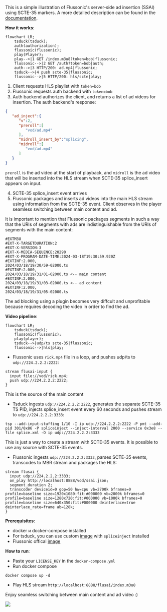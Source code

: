 This is a simple illustration of Flussonic's server-side ad insertion (SSAI) using SCTE-35 markers. A more detailed description can be found in the [documentation](https://flussonic.com/doc/iptv-ads-technologies/).

**How it works**:
```mermaid
flowchart LR;
    tsduck(tsduck);
    auth(authorization);
    flussonic(flussonic);
    play(Player);
    play-->|1 GET /index.m3u8?token=bob|flussonic;
    flussonic-->|2 GET /auth?token=bob|auth;
    auth-->|3 HTTP/200: ad.mp4|flussonic;
    tsduck-->|4 push scte-35|flussonic;
    flussonic-->|5 HTTP/200: hls/scte|play;
```

1. Сlient requests HLS playlist with `token=bob`
2. Flussonic requests auth backend with `token=bob`
3. Auth backend authorizes the client, and returns a list of ad videos for insertion. The auth backend's response:
```json
{
   "ad_inject":{
      "v":2,
      "preroll":[
         "vod/ad.mp4"
      ],
      "midroll_insert_by":"splicing",
      "midroll":[
         "vod/ad.mp4"
      ]
   }
}
```
`preroll` is the ad video at the start of playback, and `midroll` is the ad video that will be inserted into the HLS stream when SCTE-35 splice_insert appears on input.

4. SCTE-35 splice_insert event arrives
5. Flussonic packages and inserts ad videos into the main HLS stream using information from the SCTE-35 event. Сlient observes in the player seamless switching between main content and ad.

It is important to mention that Flussonic packages segments in such a way that the URIs of segments with ads are indistinguishable from the URIs of segments with the main content:
```
#EXTM3U
#EXT-X-TARGETDURATION:2
#EXT-X-VERSION:3
#EXT-X-MEDIA-SEQUENCE:20290
#EXT-X-PROGRAM-DATE-TIME:2024-03-18T19:30:59.920Z
#EXTINF:2.000,
2024/03/18/19/30/59-02000.ts
#EXTINF:2.000,
2024/03/18/19/31/01-02000.ts <-- main content
#EXTINF:2.000,
2024/03/18/19/31/03-02000.ts <-- ad content
#EXTINF:2.000,
2024/03/18/19/31/05-02000.ts
```
The ad blocking using a plugin becomes very diffcult and unprofitable because requires decoding the video in order to find the ad.


**Video pipeline**:
```mermaid
flowchart LR;
    tsduck(tsduck);
    flussonic(flussonic);
    play(player);
    tsduck-->|udp/ts scte-35|flussonic;
    flussonic-->|hls|play;
```

* Flussonic uses `rick.mp4` file in a loop, and pushes udp/ts to `udp://224.2.2.2:2222`:
```
stream flusai-input {
  input file://vod/rick.mp4;
  push udp://224.2.2.2:2222;
}
```
This is the source of the main content
* Tsduck ingests `udp://224.2.2.2:2222`, generates the separate SCTE-35 TS PID, injects splice_insert event every 60 seconds and pushes stream to `udp://224.2.2.2:3333`:
```
tsp --add-input-stuffing 1/10 -I ip udp://224.2.2.2:2222 -P pmt --add-pid 301/0x86 -P spliceinject --inject-interval 2000 --service 0x3e8 --file splice.xml -O ip udp://224.2.2.2:3333
```
This is just a way to create a stream with SCTE-35 events. It is possible to use any source with SCTE-35 events.
* Flussonic ingests `udp://224.2.2.2:3333`, parses SCTE-35 events, transcodes to MBR stream and packages the HLS:
```
stream flusai {
  input udp://224.2.2.2:3333;
  on_play http://localhost:8888/vod/ssai.json;
  segment_duration 2;
  transcoder deviceid=0 gop=50 hw=cpu vb=2700k bframes=0 profile=baseline size=1920x1080:fit:#000000 vb=2000k bframes=0 profile=baseline size=1280x720:fit:#000000 vb=1000k bframes=0 profile=baseline size=640x350:fit:#000000 deinterlace=true deinterlace_rate=frame ab=128k;
}
```

**Prerequisites**:
* docker и docker-compose installed
* For tsduck, you can use custom [image](https://hub.docker.com/repository/docker/makaroshkj/ssai-duck/general) with `spliceinject` installed
* Flussonic offical [image](https://hub.docker.com/r/flussonic/flussonic)

**How to run**:
* Paste your `LICENSE_KEY` in the `docker-compose.yml`
* Run docker compose
```
docker compose up -d
```
* Play HLS stream `http://localhost:8888/flusai/index.m3u8`

Enjoy seamless switching between main content and ad video :)

![](https://media.giphy.com/media/v1.Y2lkPTc5MGI3NjExOXpvaXI2cnR3eDFxbGVpYjkzbXZ6Z3FtMDN4anY5Z3AwYmo3ZnVobSZlcD12MV9pbnRlcm5hbF9naWZfYnlfaWQmY3Q9Zw/lk3VqsNgnAAoyXFPw8/giphy-downsized-large.gif)
